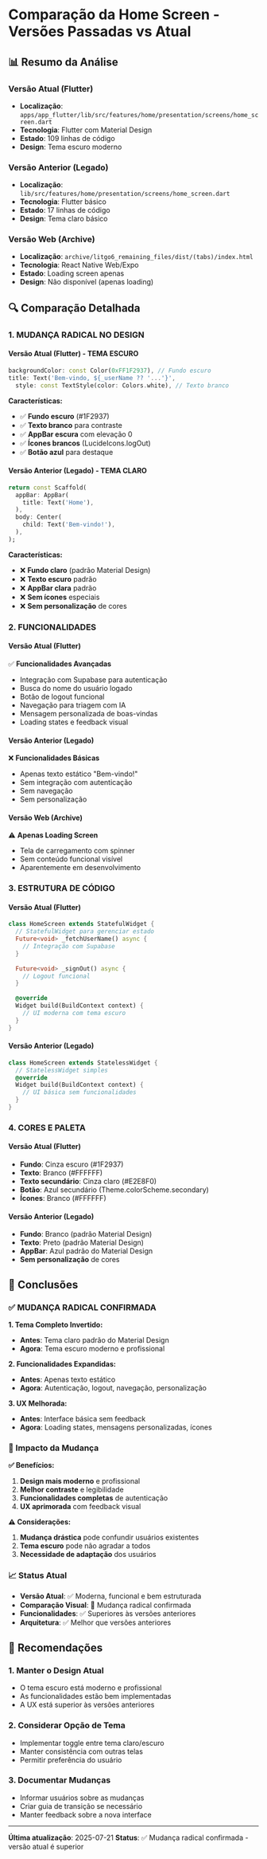 # Comparação da Home Screen - Versões Passadas vs Atual

## 📊 Resumo da Análise

### **Versão Atual (Flutter)**
- **Localização**: `apps/app_flutter/lib/src/features/home/presentation/screens/home_screen.dart`
- **Tecnologia**: Flutter com Material Design
- **Estado**: 109 linhas de código
- **Design**: Tema escuro moderno

### **Versão Anterior (Legado)**
- **Localização**: `lib/src/features/home/presentation/screens/home_screen.dart`
- **Tecnologia**: Flutter básico
- **Estado**: 17 linhas de código
- **Design**: Tema claro básico

### **Versão Web (Archive)**
- **Localização**: `archive/litgo6_remaining_files/dist/(tabs)/index.html`
- **Tecnologia**: React Native Web/Expo
- **Estado**: Loading screen apenas
- **Design**: Não disponível (apenas loading)

## 🔍 Comparação Detalhada

### **1. MUDANÇA RADICAL NO DESIGN**

#### **Versão Atual (Flutter) - TEMA ESCURO**
```dart
backgroundColor: const Color(0xFF1F2937), // Fundo escuro
title: Text('Bem-vindo, ${_userName ?? '...'}',
  style: const TextStyle(color: Colors.white), // Texto branco
```

**Características:**
- ✅ **Fundo escuro** (#1F2937)
- ✅ **Texto branco** para contraste
- ✅ **AppBar escura** com elevação 0
- ✅ **Ícones brancos** (LucideIcons.logOut)
- ✅ **Botão azul** para destaque

#### **Versão Anterior (Legado) - TEMA CLARO**
```dart
return const Scaffold(
  appBar: AppBar(
    title: Text('Home'),
  ),
  body: Center(
    child: Text('Bem-vindo!'),
  ),
);
```

**Características:**
- ❌ **Fundo claro** (padrão Material Design)
- ❌ **Texto escuro** padrão
- ❌ **AppBar clara** padrão
- ❌ **Sem ícones** especiais
- ❌ **Sem personalização** de cores

### **2. FUNCIONALIDADES**

#### **Versão Atual (Flutter)**
✅ **Funcionalidades Avançadas**
- Integração com Supabase para autenticação
- Busca do nome do usuário logado
- Botão de logout funcional
- Navegação para triagem com IA
- Mensagem personalizada de boas-vindas
- Loading states e feedback visual

#### **Versão Anterior (Legado)**
❌ **Funcionalidades Básicas**
- Apenas texto estático "Bem-vindo!"
- Sem integração com autenticação
- Sem navegação
- Sem personalização

#### **Versão Web (Archive)**
⚠️ **Apenas Loading Screen**
- Tela de carregamento com spinner
- Sem conteúdo funcional visível
- Aparentemente em desenvolvimento

### **3. ESTRUTURA DE CÓDIGO**

#### **Versão Atual (Flutter)**
```dart
class HomeScreen extends StatefulWidget {
  // StatefulWidget para gerenciar estado
  Future<void> _fetchUserName() async {
    // Integração com Supabase
  }
  
  Future<void> _signOut() async {
    // Logout funcional
  }
  
  @override
  Widget build(BuildContext context) {
    // UI moderna com tema escuro
  }
}
```

#### **Versão Anterior (Legado)**
```dart
class HomeScreen extends StatelessWidget {
  // StatelessWidget simples
  @override
  Widget build(BuildContext context) {
    // UI básica sem funcionalidades
  }
}
```

### **4. CORES E PALETA**

#### **Versão Atual (Flutter)**
- **Fundo**: Cinza escuro (#1F2937)
- **Texto**: Branco (#FFFFFF)
- **Texto secundário**: Cinza claro (#E2E8F0)
- **Botão**: Azul secundário (Theme.colorScheme.secondary)
- **Ícones**: Branco (#FFFFFF)

#### **Versão Anterior (Legado)**
- **Fundo**: Branco (padrão Material Design)
- **Texto**: Preto (padrão Material Design)
- **AppBar**: Azul padrão do Material Design
- **Sem personalização** de cores

## 🎯 Conclusões

### **✅ MUDANÇA RADICAL CONFIRMADA**

**1. Tema Completo Invertido:**
- **Antes**: Tema claro padrão do Material Design
- **Agora**: Tema escuro moderno e profissional

**2. Funcionalidades Expandidas:**
- **Antes**: Apenas texto estático
- **Agora**: Autenticação, logout, navegação, personalização

**3. UX Melhorada:**
- **Antes**: Interface básica sem feedback
- **Agora**: Loading states, mensagens personalizadas, ícones

### **🔄 Impacto da Mudança**

**✅ Benefícios:**
1. **Design mais moderno** e profissional
2. **Melhor contraste** e legibilidade
3. **Funcionalidades completas** de autenticação
4. **UX aprimorada** com feedback visual

**⚠️ Considerações:**
1. **Mudança drástica** pode confundir usuários existentes
2. **Tema escuro** pode não agradar a todos
3. **Necessidade de adaptação** dos usuários

### **📈 Status Atual**
- **Versão Atual**: ✅ Moderna, funcional e bem estruturada
- **Comparação Visual**: 🔄 Mudança radical confirmada
- **Funcionalidades**: ✅ Superiores às versões anteriores
- **Arquitetura**: ✅ Melhor que versões anteriores

## 🎨 Recomendações

### **1. Manter o Design Atual**
- O tema escuro está moderno e profissional
- As funcionalidades estão bem implementadas
- A UX está superior às versões anteriores

### **2. Considerar Opção de Tema**
- Implementar toggle entre tema claro/escuro
- Manter consistência com outras telas
- Permitir preferência do usuário

### **3. Documentar Mudanças**
- Informar usuários sobre as mudanças
- Criar guia de transição se necessário
- Manter feedback sobre a nova interface

---
**Última atualização**: 2025-07-21
**Status**: ✅ Mudança radical confirmada - versão atual é superior 
